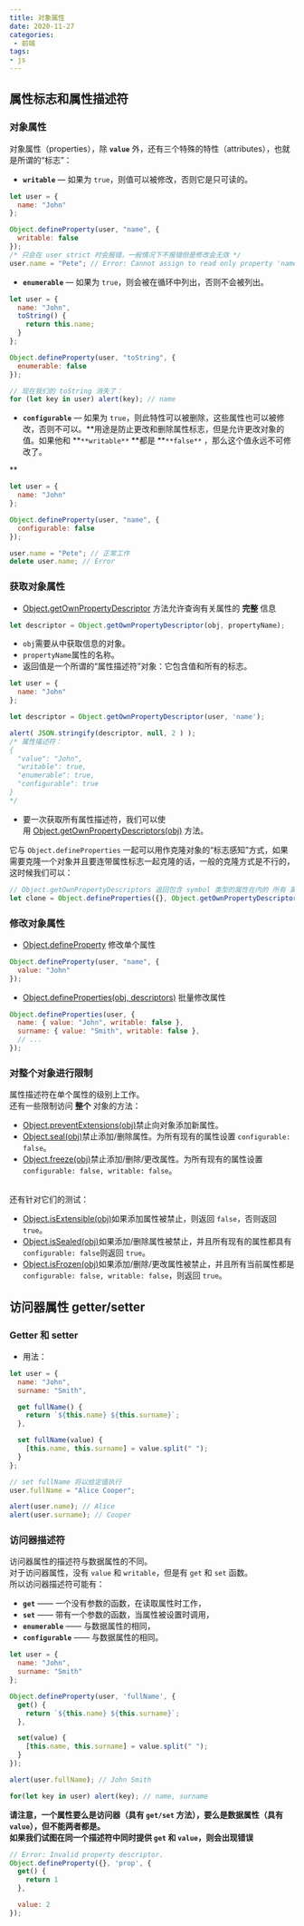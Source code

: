 ```yaml
---
title: 对象属性
date: 2020-11-27
categories:
 - 前端
tags:
- js
---
```


## 属性标志和属性描述符
### 对象属性
对象属性（properties），除 **`value`** 外，还有三个特殊的特性（attributes），也就是所谓的“标志”：

- **`writable`** — 如果为 `true`，则值可以被修改，否则它是只可读的。
```javascript
let user = {
  name: "John"
};

Object.defineProperty(user, "name", {
  writable: false
});
/* 只会在 user strict 时会报错，一般情况下不报错但是修改会无效 */
user.name = "Pete"; // Error: Cannot assign to read only property 'name'
```

- **`enumerable`** — 如果为 `true`，则会被在循环中列出，否则不会被列出。
```javascript
let user = {
  name: "John",
  toString() {
    return this.name;
  }
};

Object.defineProperty(user, "toString", {
  enumerable: false
});

// 现在我们的 toString 消失了：
for (let key in user) alert(key); // name
```

- **`configurable`** — 如果为 `true`，则此特性可以被删除，这些属性也可以被修改，否则不可以。**用途是防止更改和删除属性标志，但是允许更改对象的值。如果他和 **`**writable**` **都是 **`**false**` ，那么这个值永远不可修改了。

**
```javascript
let user = {
  name: "John"
};

Object.defineProperty(user, "name", {
  configurable: false
});

user.name = "Pete"; // 正常工作
delete user.name; // Error
```
### 获取对象属性

- [Object.getOwnPropertyDescriptor](https://developer.mozilla.org/zh/docs/Web/JavaScript/Reference/Global_Objects/Object/getOwnPropertyDescriptor) 方法允许查询有关属性的 **完整** 信息
```javascript
let descriptor = Object.getOwnPropertyDescriptor(obj, propertyName);
```

   - `obj`需要从中获取信息的对象。
   - `propertyName`属性的名称。
   - 返回值是一个所谓的“属性描述符”对象：它包含值和所有的标志。



```javascript
let user = {
  name: "John"
};

let descriptor = Object.getOwnPropertyDescriptor(user, 'name');

alert( JSON.stringify(descriptor, null, 2 ) );
/* 属性描述符：
{
  "value": "John",
  "writable": true,
  "enumerable": true,
  "configurable": true
}
*/
```

- 要一次获取所有属性描述符，我们可以使用 [Object.getOwnPropertyDescriptors(obj)](https://developer.mozilla.org/zh/docs/Web/JavaScript/Reference/Global_Objects/Object/getOwnPropertyDescriptors) 方法。

它与 `Object.defineProperties` 一起可以用作克隆对象的“标志感知”方式，如果需要克隆一个对象并且要连带属性标志一起克隆的话，一般的克隆方式是不行的，这时候我们可以：
```javascript
// Object.getOwnPropertyDescriptors 返回包含 symbol 类型的属性在内的 所有 属性描述符。
let clone = Object.defineProperties({}, Object.getOwnPropertyDescriptors(obj));
```
### 修改对象属性

- [Object.defineProperty](https://developer.mozilla.org/zh/docs/Web/JavaScript/Reference/Global_Objects/Object/defineProperty) 修改单个属性
```javascript
Object.defineProperty(user, "name", {
  value: "John"
});
```

- [Object.defineProperties(obj, descriptors)](https://developer.mozilla.org/zh/docs/Web/JavaScript/Reference/Global_Objects/Object/defineProperties) 批量修改属性
```javascript
Object.defineProperties(user, {
  name: { value: "John", writable: false },
  surname: { value: "Smith", writable: false },
  // ...
});
```
### 对整个对象进行限制
属性描述符在单个属性的级别上工作。<br />还有一些限制访问 **整个** 对象的方法：

- [Object.preventExtensions(obj)](https://developer.mozilla.org/zh/docs/Web/JavaScript/Reference/Global_Objects/Object/preventExtensions)禁止向对象添加新属性。
- [Object.seal(obj)](https://developer.mozilla.org/zh/docs/Web/JavaScript/Reference/Global_Objects/Object/seal)禁止添加/删除属性。为所有现有的属性设置 `configurable: false`。
- [Object.freeze(obj)](https://developer.mozilla.org/zh/docs/Web/JavaScript/Reference/Global_Objects/Object/freeze)禁止添加/删除/更改属性。为所有现有的属性设置 `configurable: false, writable: false`。


<br />还有针对它们的测试：

- [Object.isExtensible(obj)](https://developer.mozilla.org/zh/docs/Web/JavaScript/Reference/Global_Objects/Object/isExtensible)如果添加属性被禁止，则返回 `false`，否则返回 `true`。
- [Object.isSealed(obj)](https://developer.mozilla.org/zh/docs/Web/JavaScript/Reference/Global_Objects/Object/isSealed)如果添加/删除属性被禁止，并且所有现有的属性都具有 `configurable: false`则返回 `true`。
- [Object.isFrozen(obj)](https://developer.mozilla.org/zh/docs/Web/JavaScript/Reference/Global_Objects/Object/isFrozen)如果添加/删除/更改属性被禁止，并且所有当前属性都是 `configurable: false, writable: false`，则返回 `true`。



## 访问器属性 getter/setter
### Getter 和 setter 

- 用法：
```javascript
let user = {
  name: "John",
  surname: "Smith",

  get fullName() {
    return `${this.name} ${this.surname}`;
  },

  set fullName(value) {
    [this.name, this.surname] = value.split(" ");
  }
};

// set fullName 将以给定值执行
user.fullName = "Alice Cooper";

alert(user.name); // Alice
alert(user.surname); // Cooper
```
### 访问器描述符
访问器属性的描述符与数据属性的不同。<br />对于访问器属性，没有 `value` 和 `writable`，但是有 `get` 和 `set` 函数。<br />所以访问器描述符可能有：

- **`get`** —— 一个没有参数的函数，在读取属性时工作，
- **`set`** —— 带有一个参数的函数，当属性被设置时调用，
- **`enumerable`** —— 与数据属性的相同，
- **`configurable`** —— 与数据属性的相同。



```javascript
let user = {
  name: "John",
  surname: "Smith"
};

Object.defineProperty(user, 'fullName', {
  get() {
    return `${this.name} ${this.surname}`;
  },

  set(value) {
    [this.name, this.surname] = value.split(" ");
  }
});

alert(user.fullName); // John Smith

for(let key in user) alert(key); // name, surname
```
**请注意，一个属性要么是访问器（具有 `get/set` 方法），要么是数据属性（具有 `value`），但不能两者都是。**<br />**如果我们试图在同一个描述符中同时提供 `get` 和 `value`，则会出现错误**
```javascript
// Error: Invalid property descriptor.
Object.defineProperty({}, 'prop', {
  get() {
    return 1
  },

  value: 2
});
```
